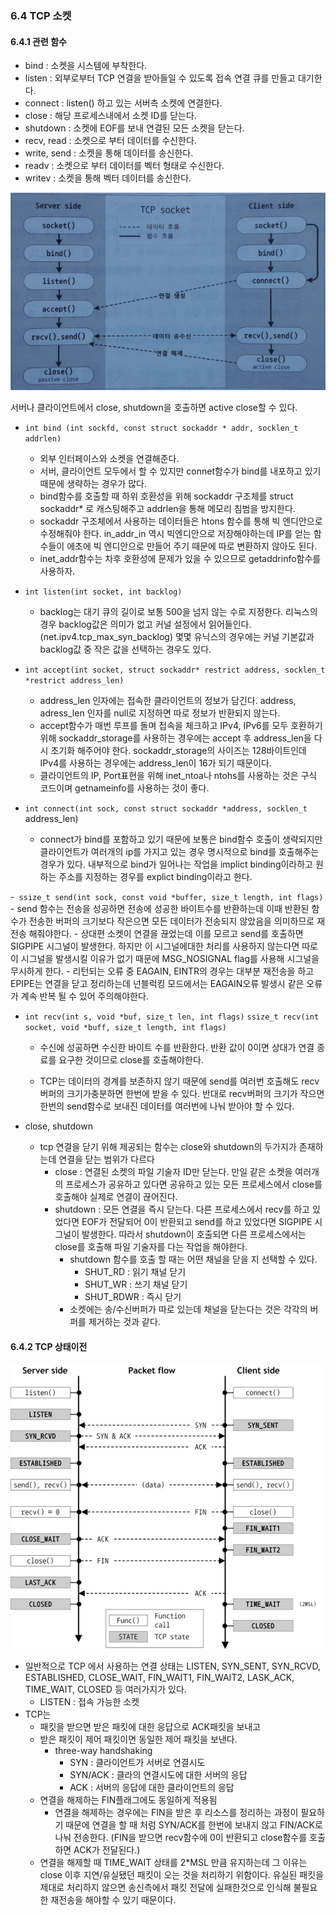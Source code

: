 ### 6.4 TCP 소켓
#### 6.4.1 관련 함수
- bind : 소켓을 시스템에 부착한다.
- listen : 외부로부터 TCP 연결을 받아들일 수 있도록 접속 연결 큐를 만들고 대기한다.
- connect : listen() 하고 있는 서버측 소켓에 연결한다.
- close : 해당 프로세스내에서 소켓 ID를 닫는다.
- shutdown : 소켓에 EOF를 보내 연결된 모든 소켓을 닫는다.
- recv, read : 소켓으로 부터 데이터를 수신한다.
- write, send : 소켓을 통해 데이터를 송신한다.
- readv : 소켓으로 부터 데이터를 벡터 형태로 수신한다.
- writev : 소켓을 통해 벡터 데이터를 송신한다.

![](imgs/20180726-205110.png)

서버나 클라이언트에서 close, shutdown을 호출하면 active close할 수 있다.

- `int bind (int sockfd, const struct sockaddr * addr, socklen_t addrlen)`
	- 외부 인터페이스와 소켓을 연결해준다.
	- 서버, 클라이언트 모두에서 할 수 있지만 connet함수가 bind를 내포하고 있기 때문에 생략하는 경우가 많다.
	- bind함수를 호출할 때 하위 호환성을 위해 sockaddr 구조체를 struct sockaddr* 로 캐스팅해주고 addrlen을 통해 메모리 침범을 방지한다.
	- sockaddr 구조체에서 사용하는 데이터들은 htons 함수를 통해 빅 엔디안으로 수정해줘야 한다.
in_addr_in 역시 빅엔디안으로 저장해야하는데 IP를 얻는 함수들이 에초에 빅 엔디안으로 만들어 주기 때문에 따로 변환하지 않아도 된다.
	- inet_addr함수는 차후 호환성에 문제가 있을 수 있으므로 getaddrinfo함수를 사용하자.

- `int listen(int socket, int backlog)`
	- backlog는 대기 큐의 길이로 보통 500을 넘지 않는 수로 지정한다.
리눅스의 경우 backlog값은 의미가 없고 커널 설정에서 읽어들인다. (net.ipv4.tcp_max_syn_backlog)
몇몇 유닉스의 경우에는 커널 기본값과 backlog값 중 작은 값을 선택하는 경우도 있다.

- `int accept(int socket, struct sockaddr* restrict address, socklen_t *restrict address_len)`
	- address_len 인자에는 접속한 클라이언트의 정보가 담긴다.
address, adress_len 인자를 null로 지정하면 따로 정보가 반환되지 않는다.
	- accept함수가 매번 루프를 돌며 접속을 체크하고 IPv4, IPv6를 모두 호환하기 위해 sockaddr_storage를 사용하는 경우에는 
accept 후 address_len을 다시 초기화 해주어야 한다. sockaddr_storage의 사이즈는 128바이트인데 IPv4를 사용하는 경우에는 
address_len이 16가 되기 때문이다.
	- 클라이언트의 IP, Port표현을 위해 inet_ntoa나 ntohs를 사용하는 것은 구식 코드이며 getnameinfo를 사용하는 것이 좋다.

- `int connect(int sock, const struct sockaddr *address, socklen_t` address_len)
	- connect가 bind를 포함하고 있기 때문에 보통은 bind함수 호출이 생략되지만 클라이언트가 여러개의 ip를 가지고 있는 경우
명시적으로 bind를 호출해주는 경우가 있다. 
내부적으로 bind가 일어나는 작업을 implict binding이라하고 원하는 주소를 지정하는 경우를 explict binding이라고 한다.

-` ssize_t send(int sock, const void *buffer, size_t length, int flags)`
	- send 함수는 전송을 성공하면 전송에 성공한 바이트수를 반환하는데 이때 반환된 함수가 전송한 버퍼의 크기보다 작은으면
모든 데이터가 전송되지 않았음을 의미하므로 재전송 해줘야한다.
	- 상대편 소켓이 연결을 끊었는데 이를 모르고 send를 호출하면 SIGPIPE 시그널이 발생한다. 
하지만 이 시그널에대한 처리를 사용하지 않는다면 따로 이 시그널을 발생시킬 이유가 없기 때문에 MSG_NOSIGNAL flag를 사용해 시그널을 무시하게 한다.
	- 리턴되는 오류 중 EAGAIN, EINTR의 경우는 대부분 재전송을 하고  EPIPE는 연결을 닫고 정리하는데 넌블럭킹 모드에서는 EAGAIN오류 발생시 같은 오류가 계속 반복 될 수 있어 주의해야한다.

- `int recv(int s, void *buf, size_t len, int flags)`
`ssize_t recv(int socket, void *buff, size_t length, int flags)`
	- 수신에 성공하면 수신한 바이트 수를 반환한다.
반환 값이 0이면 상대가 연결 종료를 요구한 것이므로 close를 호출해야한다.

	- TCP는 데이터의 경계를 보존하지 않기 때문에 send를 여러번 호출해도 recv버퍼의 크기가충분하면 한번에 받을 수 있다.
반대로 recv버퍼의 크기가 작으면 한번의 send함수로 보내진 데이터를 여러번에 나눠 받아야 할 수 있다.

- close, shutdown
	- tcp 연결을 닫기 위해 제공되는 함수는 close와 shutdown의 두가지가 존재하는데 연결을 닫는 범위가 다르다 
		- close : 연결된 소켓의 파일 기술자 ID만 닫는다.
		만일 같은 소켓을 여러개의 프로세스가 공유하고 있다면 공유하고 있는 모든 프로세스에서 close를 호출해야 실제로 연결이 끊어진다.
		- shutdown : 모든 연결을 즉시 닫는다.
		다른 프로세스에서 recv를 하고 있었다면 EOF가 전달되어 0이 반환되고 send를 하고 있었다면 SIGPIPE 시그널이 발생한다.
		따라서 shutdown이 호출되면 다른 프로세스에서는 close를 호출해 파일 기술자를 다는 작업을 해야한다.
			- shutdown 함수를 호출 할 때는 어떤 채널을 닫을 지 선택할 수 있다.
				- SHUT_RD : 읽기 채널 닫기
				- SHUT_WR : 쓰기 채널 닫기
				- SHUT_RDWR : 즉시 닫기
			- 소켓에는 송/수신버퍼가 따로 있는데 채널을 닫는다는 것은 각각의 버퍼를 제거하는 것과 같다.
#### 6.4.2 TCP 상태이전

![](imgs/20180726-205138.png)

- 일반적으로 TCP 에서 사용하는 연결 상태는 LISTEN, SYN_SENT, SYN_RCVD, ESTABLISHED, CLOSE_WAIT, FIN_WAIT1, FIN_WAIT2, LASK_ACK, TIME_WAIT, CLOSED 등 여러가지가 있다.
	 - LISTEN : 접속 가능한 소켓
- TCP는 
	- 패킷을 받으면 받은 패킷에 대한 응답으로 ACK패킷을 보내고 
	- 받은 패킷이 제어 패킷이면 동일한 제어 패킷을 보낸다.
		- three-way handshaking
			- SYN : 클라이언트가 서버로 연결시도
			- SYN/ACK : 클라의 연결시도에 대한 서버의 응답
			- ACK : 서버의 응답에 대한 클라이언트의 응답
	- 연결을 해제하는 FIN플래그에도 동일하게 적용됨
		- 연결을 해제하는 경우에는 FIN을 받은 후 리소스를 정리하는 과정이 필요하기 때문에 연결을 할 때 처럼 SYN/ACK를 한번에 보내지 않고
		FIN/ACK로 나눠 전송한다. (FIN을 받으면 recv함수에 0이 반환되고 close함수를 호출하면 ACK가 전달된다.)
	- 연결을 해제할 때  TIME_WAIT 상태를 2*MSL 만큼 유지하는데 그 이유는 close 이후 지연/유실됐던 패킷이 오는 것을 처리하기 위함이다.
	유실된 패킷을 제대로 처리하지 않으면 송신측에서 패킷 전달에 실패한것으로 인식해 불필요한 재전송을 해야할 수 있기 때문이다.




